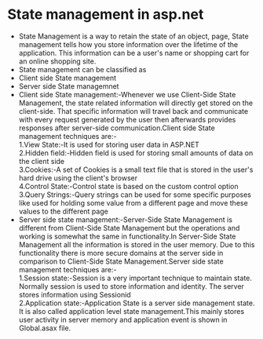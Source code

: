 # State management in asp.net
- State Management is a way to retain the state of an object, page, State management tells how you store information over the lifetime of the application. This information can be a user's name or shopping cart for an online shopping site.
- State management can be classified as<br>
- Client side State management <br>
- Server side State managemnet<br>
- Client side State management:-Whenever we use Client-Side State Management, the state related information will directly get stored on the client-side. That specific information will travel back and communicate with every request generated by the user then afterwards provides responses after server-side communication.Client side State management techniques are:-<br>
1.View State:-It is used for storing user data in ASP.NET<br>
2.Hidden field:-Hidden field is used for storing small amounts of data on the client side<br>
3.Cookies:-A set of Cookies is a small text file that is stored in the user's hard drive using the client's browser<br>
4.Control State:-Control state is based on the custom control option<br>
3.Query Strings:-Query strings can be used for some specific purposes like used for holding some value from a different page and move these values to the different page<br>
- Server side state management:-Server-Side State Management is different from Client-Side State Management but the operations and working is somewhat the same in functionality.In Server-Side State Management all the information is stored in the user memory. Due to this functionality there is more secure domains at the server side in comparison to Client-Side State Management.Server side state management techniques are:-<br>
1.Session state:-Session is a very important technique to maintain state. Normally session is used to store information and identity. The server stores information using Sessionid<br>
2.Application state:-Application State is a server side management state. It is also called application level state management.This mainly stores user activity in server memory and application event is shown in Global.asax file.

 

